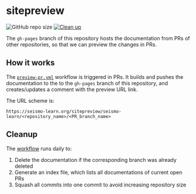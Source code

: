 # sitepreview

![GitHub repo size](https://img.shields.io/github/repo-size/seismo-learn/sitepreview)
[![Clean up](https://github.com/seismo-learn/sitepreview/actions/workflows/cleanup.yaml/badge.svg)](https://github.com/seismo-learn/sitepreview/actions/workflows/cleanup.yaml)

The `gh-pages` branch of this repository hosts the documentation from PRs
of other repositories, so that we can preview the changes in PRs.

## How it works

The [`preview-pr.yml`](https://github.com/seismo-learn/seismology101/blob/main/.github/workflows/preview-pr.yml)
workflow is triggered in PRs. It builds and pushes the documentation to the
to the `gh-pages` branch of this repository, and creates/updates a comment
with the preview URL link.

The URL scheme is:

    https://seismo-learn.org/sitepreview/seismo-learn/<repository_name>/<PR_branch_name>

## Cleanup

The [workflow](.github/workflows/cleanup.yaml) runs daily to:

1. Delete the documentation if the corresponding branch was already deleted
2. Generate an index file, which lists all documentations of current open PRs
3. Squash all commits into one commit to avoid increasing repository size
